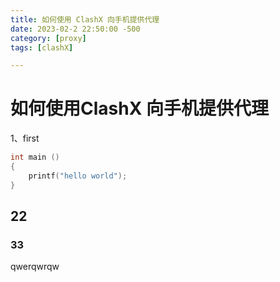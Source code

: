 ```yaml
---
title: 如何使用 ClashX 向手机提供代理
date: 2023-02-2 22:50:00 -500
category: [proxy]
tags: [clashX]

---
```


# 如何使用ClashX 向手机提供代理

1、first

``` c
int main ()
{
    printf("hello world");
}

```
## 22
### 33
qwerqwrqw

